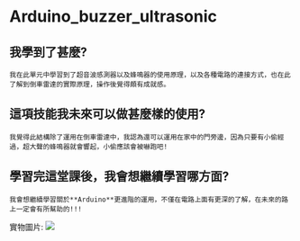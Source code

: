 # Arduino_buzzer_ultrasonic
## 我學到了甚麼?
```
我在此單元中學習到了超音波感測器以及蜂鳴器的使用原理，以及各種電路的連接方式，也在此了解到倒車雷達的實際原理，操作後覺得頗有成就感。  
```
## 這項技能我未來可以做甚麼樣的使用?
```
我覺得此結構除了運用在倒車雷達中，我認為還可以運用在家中的門旁邊，因為只要有小偷經過，超大聲的蜂鳴器就會響起，小偷應該會被嚇跑吧!
```
## 學習完這堂課後，我會想繼續學習哪方面?
```
我會想繼續學習關於**Arduino**更進階的運用，不僅在電路上面有更深的了解，在未來的路上一定會有所幫助的!!!
```
實物圖片:
![](https://scontent.ftpe7-4.fna.fbcdn.net/v/t1.15752-9/270105125_355405923251919_9107352507599847107_n.jpg?_nc_cat=105&ccb=1-5&_nc_sid=ae9488&_nc_ohc=kw1CZAhJ3NEAX895BSI&_nc_ht=scontent.ftpe7-4.fna&oh=03_AVI7OhG3rnC2gYlysYYupA7TTL4_6nNjILNmDFo_UURNcg&oe=621894FD)
